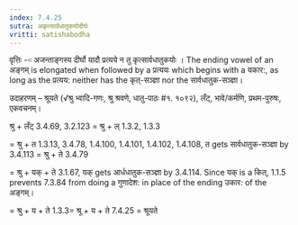 ```yaml
---
index: 7.4.25
sutra: अकृत्सार्वधातुकयोर्दीर्घः
vritti: satishabodha
---
```



वृत्तिः --ः अजन्ताङ्गस्य दीर्घो यादौ प्रत्यये न तु कृत्सार्वधातुकयोः । The ending vowel of an अङ्गम् is elongated when followed by a प्रत्ययः which begins with a यकार:, as long as the प्रत्यय: neither has the कृत्-सञ्ज्ञा nor the सार्वधातुक-सञ्ज्ञा। 


उदाहरणम् – श्रूयते (√श्रु भ्वादि-गणः, श्रु श्रवणे, धातु-पाठः #१. १०९२), लँट्, भावे/कर्मणि, प्रथम-पुरुषः, एकवचनम्। 

श्रु + लँट् 3.4.69, 3.2.123 = श्रु + ल् 1.3.2, 1.3.3 

= श्रु + त 1.3.13, 3.4.78, 1.4.100, 1.4.101, 1.4.102, 1.4.108, त gets सार्वधातुक-सञ्ज्ञा by 3.4.113 = श्रु + ते 3.4.79 

= श्रु + यक् + ते 3.1.67, यक् gets आर्धधातुक-सञ्ज्ञा by 3.4.114. Since यक् is a कित्, 1.1.5 prevents 7.3.84 from doing a गुणादेश: in place of the ending उकार: of the अङ्गम्। 

= श्रु + य + ते 1.3.3= श्रू + य + ते 7.4.25 = श्रूयते 


